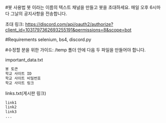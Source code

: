 #봇 사용법
봇 이라는 이름의 텍스트 채널을 만들고 봇을 초대하세요.
매일 오후 6시마다 그날의 공지사항을 전송합니다.

초대 링크:
https://discord.com/api/oauth2/authorize?client_id=1031797362693255191&permissions=8&scope=bot

#Requirements
selenium, bs4, discord.py

#수정할 분을 위한 가이드:
/temp 폴더 안에 다음 두 파일을 만들어야 합니다.

important_data.txt
```txt
봇 토큰
학교 사이트 ID
학교 사이트 비밀번호
학교 사이트 링크
```

links.txt(게시판 링크)
```txt
link1
link2
link3
...
```
